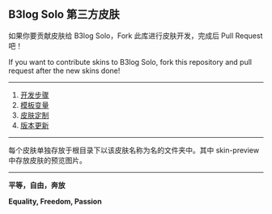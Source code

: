 B3log Solo 第三方皮肤
----

如果你要贡献皮肤给 B3log Solo，Fork 此库进行皮肤开发，完成后 Pull Request 吧！

If you want to contribute skins to B3log Solo, fork this repository and pull request after the new skins done!

----
1. [开发步骤](https://github.com/b3log/b3log-solo/wiki/Develop_steps)
2. [模板变量](https://github.com/b3log/b3log-solo/wiki/Template_variables)
3. [皮肤定制](https://github.com/b3log/b3log-solo/wiki/skins_custom)
4. [版本更新](https://github.com/b3log/b3log-solo/wiki/Skins_change_log)

-------------------------------------

每个皮肤单独存放于根目录下以该皮肤名称为名的文件夹中。其中 skin-preview 中存放皮肤的预览图片。

-------------------------------------

**平等，自由，奔放**

**Equality, Freedom, Passion**
